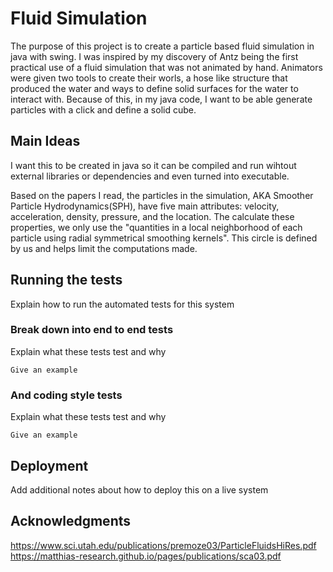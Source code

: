 # Fluid Simulation

The purpose of this project is to create a particle based fluid simulation in java with swing. I was inspired by my discovery of Antz being the first practical use of a fluid simulation that was not animated by hand. Animators were given two tools to create their worls, a hose like structure that produced the water and ways to define solid surfaces for the water to interact with. Because of this, in my java code, I want to be able generate particles with a click and define a solid cube. 

## Main Ideas

I want this to be created in java so it can be compiled and run wihtout external libraries or dependencies and even turned into executable. 

Based on the papers I read, the particles in the simulation, AKA Smoother Particle Hydrodynamics(SPH), have five main attributes: velocity, acceleration, density, pressure, and the location. The calculate these properties, we only use the "quantities in a local neighborhood of each particle using radial symmetrical smoothing kernels". This circle is defined by us and helps limit the computations made. 

## Running the tests

Explain how to run the automated tests for this system

### Break down into end to end tests

Explain what these tests test and why

```
Give an example
```

### And coding style tests

Explain what these tests test and why

```
Give an example
```

## Deployment

Add additional notes about how to deploy this on a live system

## Acknowledgments

https://www.sci.utah.edu/publications/premoze03/ParticleFluidsHiRes.pdf
https://matthias-research.github.io/pages/publications/sca03.pdf
